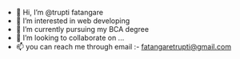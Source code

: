 - 👋 Hi, I’m @trupti fatangare
- 👀 I’m interested in web developing
- 🌱 I’m currently pursuing my BCA degree
- 💞️ I’m looking to collaborate on ...
- 📫 you can reach me through email :- fatangaretrupti@gmail.com

<!---
trupticcc/trupticcc is a ✨ special ✨ repository because its `README.md` (this file) appears on your GitHub profile.
You can click the Preview link to take a look at your changes.
--->
